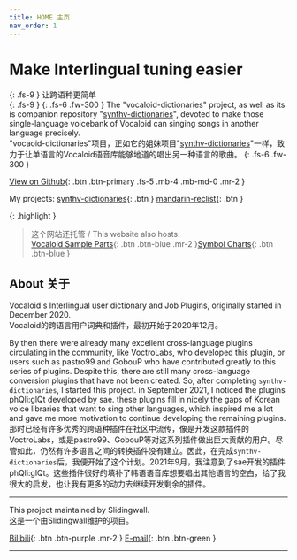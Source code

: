 ```yaml
---
title: HOME 主页
nav_order: 1
---
```


# Make Interlingual tuning easier
{: .fs-9 }
让跨语种更简单  
{: .fs-9 }
{: .fs-6 .fw-300 } 
The "vocaloid-dictionaries" project, as well as its is companion repository "[synthv-dictionaries](/synthv-dictionaries/)", devoted to make those single-language voicebank of Vocaloid can singing songs in another language precisely.  
"vocaoid-dictionaries"项目，正如它的姐妹项目"[synthv-dictionaries](/synthv-dictionaries/)"一样，致力于让单语言的Vocaloid语音库能够地道的唱出另一种语言的歌曲。
{: .fs-6 .fw-300 } 

[View on Github](https://github.com/Slidingwall/synthv-dictionaries/){: .btn .btn-primary .fs-5 .mb-4 .mb-md-0 .mr-2 }

My projects:    [synthv-dictionaries](/synthv-dictionaries/){: .btn }    [mandarin-reclist](/mandarin-reclist/){: .btn }

{: .highlight }
> 这个网站还托管 / This website also hosts:  
> [Vocaloid Sample Parts](/vocaloid-dictionaries/Vocaloid-Sample-Parts){: .btn .btn-blue .mr-2 }[Symbol Charts](/vocaloid-dictionaries/symbol-charts){: .btn .btn-blue }



## About  关于

Vocaloid's Interlingual user dictionary and Job Plugins, originally started in December 2020.  
Vocaloid的跨语言用户词典和插件，最初开始于2020年12月。

By then there were already many excellent cross-language plugins circulating in the community, like VoctroLabs, who developed this plugin, or users such as pastro99 and GobouP who have contributed greatly to this series of plugins. Despite this, there are still many cross-language conversion plugins that have not been created. So, after completing `synthv-dictionaries`, I started this project. in September 2021, I noticed the plugins phQli:glQt developed by sae. these plugins fill in nicely the gaps of Korean voice libraries that want to sing other languages, which inspired me a lot and gave me more motivation to continue developing the remaining plugins.  
那时已经有许多优秀的跨语种插件在社区中流传，像是开发这款插件的VoctroLabs，或是pastro99、GobouP等对这系列插件做出巨大贡献的用户。尽管如此，仍然有许多语言之间的转换插件没有建立。因此，在完成`synthv-dictionaries`后，我便开始了这个计划。2021年9月，我注意到了sae开发的插件phQli:glQt。这些插件很好的填补了韩语语音库想要唱出其他语言的空白，给了我很大的启发，也让我有更多的动力去继续开发剩余的插件。

---

This project maintained by Slidingwall.  
这是一个由Slidingwall维护的项目。  

[Bilibili](https://space.bilibili.com/141232009){: .btn .btn-purple .mr-2 }  [E-mail](mailto:slidingwall@outlook.com){: .btn .btn-green }

---
